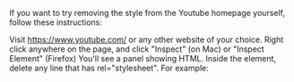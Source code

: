 If you want to try removing the style from the Youtube homepage yourself, follow these instructions:

Visit https://www.youtube.com/ or any other website of your choice.
Right click anywhere on the page, and click "Inspect" (on Mac) or "Inspect Element" (Firefox)
You'll see a panel showing HTML. Inside the <head> element, delete any line that has rel="stylesheet". For example:
<link rel="stylesheet" href="//s.ytimg.com/yts/cssbin/www-core-webp-vflCayM79.css" name="www-core" class="css-httpssytimgcomytscssbinwwwcorewebpvflCayM79css">
